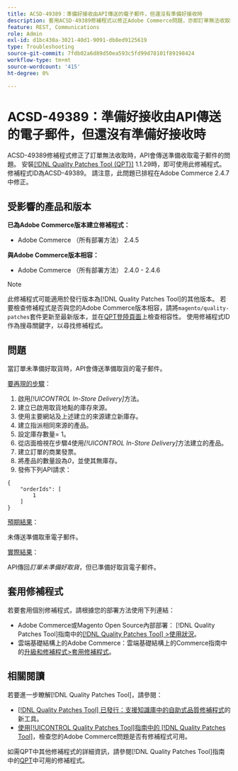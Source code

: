 ```yaml
---
title: ACSD-49389：準備好接收由API傳送的電子郵件，但還沒有準備好接收時
description: 套用ACSD-49389修補程式以修正Adobe Commerce問題，亦即訂單無法收取時，API會傳送已準備好收取的電子郵件。
feature: REST, Communications
role: Admin
exl-id: d1bc430a-3021-40d1-9091-db8ed9125619
type: Troubleshooting
source-git-commit: 7fdb02a6d89d50ea593c5fd99d78101f89198424
workflow-type: tm+mt
source-wordcount: '415'
ht-degree: 0%

---
```


# ACSD-49389：準備好接收由API傳送的電子郵件，但還沒有準備好接收時

ACSD-49389修補程式修正了訂單無法收取時，API會傳送準備收取電子郵件的問題。 安裝[[!DNL Quality Patches Tool (QPT)]](https://experienceleague.adobe.com/en/docs/commerce-operations/tools/quality-patches-tool/quality-patches-tool-to-self-serve-quality-patches) 1.1.29時，即可使用此修補程式。 修補程式ID為ACSD-49389。 請注意，此問題已排程在Adobe Commerce 2.4.7中修正。

## 受影響的產品和版本

**已為Adobe Commerce版本建立修補程式：**

* Adobe Commerce （所有部署方法） 2.4.5

**與Adobe Commerce版本相容：**

* Adobe Commerce （所有部署方法） 2.4.0 - 2.4.6

>[!NOTE]
>
>此修補程式可能適用於發行版本為[!DNL Quality Patches Tool]的其他版本。 若要檢查修補程式是否與您的Adobe Commerce版本相容，請將`magento/quality-patches`套件更新至最新版本，並在[QPT登陸頁面](https://experienceleague.adobe.com/tools/commerce-quality-patches/index.html)上檢查相容性。 使用修補程式ID作為搜尋關鍵字，以尋找修補程式。

## 問題

當訂單未準備好取貨時，API會傳送準備取貨的電子郵件。

<u>要再現的步驟</u>：

1. 啟用&#x200B;*[!UICONTROL In-Store Delivery]*&#x200B;方法。
1. 建立已啟用取貨地點的庫存來源。
1. 使用主要網站及上述建立的來源建立新庫存。
1. 建立指派相同來源的產品。
1. 設定庫存數量= 1。
1. 從店面檢視在步驟4使用&#x200B;*[!UICONTROL In-Store Delivery]*&#x200B;方法建立的產品。
1. 建立訂單的商業發票。
1. 將產品的數量設為&#x200B;*0*，並使其無庫存。
1. 發佈下列API請求：

```
{
    "orderIds": [
        1
    ]
}
```

<u>預期結果</u>：

未傳送準備取車電子郵件。

<u>實際結果</u>：

API傳回&#x200B;*訂單未準備好取貨*，但已準備好取貨電子郵件。

## 套用修補程式

若要套用個別修補程式，請根據您的部署方法使用下列連結：

* Adobe Commerce或Magento Open Source內部部署： [!DNL Quality Patches Tool]指南中的[[!DNL Quality Patches Tool] >使用狀況](/help/tools/quality-patches-tool/usage.md)。
* 雲端基礎結構上的Adobe Commerce：雲端基礎結構上的Commerce指南中的[升級和修補程式>套用修補程式](https://experienceleague.adobe.com/docs/commerce-cloud-service/user-guide/develop/upgrade/apply-patches.html)。

## 相關閱讀

若要進一步瞭解[!DNL Quality Patches Tool]，請參閱：

* [[!DNL Quality Patches Tool] 已發行：支援知識庫中的自助式品質修補程式](https://experienceleague.adobe.com/en/docs/commerce-operations/tools/quality-patches-tool/quality-patches-tool-to-self-serve-quality-patches)的新工具。
* [使用[!UICONTROL Quality Patches Tool]指南中的 [!DNL Quality Patches Tool]](/help/tools/quality-patches-tool/patches-available-in-qpt/check-patch-for-magento-issue-with-magento-quality-patches.md)，檢查您的Adobe Commerce問題是否有修補程式可用。


如需QPT中其他修補程式的詳細資訊，請參閱[!DNL Quality Patches Tool]指南中的[QPT](https://experienceleague.adobe.com/tools/commerce-quality-patches/index.html)中可用的修補程式。
